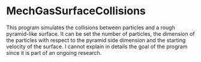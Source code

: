 # MechGasSurfaceCollisions

This program simulates the collisions between particles and a rough pyramid-like surface. It can be set the number of particles, the dimension of the particles with respect to the pyramid side dimension and the starting velocity of the surface. I cannot explain in details the goal of the program since it is part of an ongoing research.
